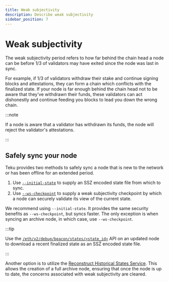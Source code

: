 ```yaml
---
title: Weab subjectivity
description: Describe weak subjectivity
sidebar_position: 7
---
```


# Weak subjectivity

The weak subjectivity period refers to how far behind the chain head a node can be before 1/3 of validators may have exited since the node was last in sync.

For example, if 1/3 of validators withdraw their stake and continue signing blocks and attestations, they can form a chain which conflicts with the finalized state. If your node is far enough behind the chain head not to be aware that they've withdrawn their funds, these validators can act dishonestly and continue feeding you blocks to lead you down the wrong chain.

:::note

If a node is aware that a validator has withdrawn its funds, the node will reject the validator's attestations.

:::

## Safely sync your node

Teku provides two methods to safely sync a node that is new to the network or has been offline for an extended period.

1. Use [`--initial-state`](../Reference/CLI/CLI-Syntax.md#initial-state) to supply an SSZ encoded state file from which to sync.
2. Use [`--ws-checkpoint`](../Reference/CLI/CLI-Syntax.md#ws-checkpoint) to supply a weak subjectivity checkpoint by which a node can securely validate its view of the current state.

We recommend using `--initial-state`. It provides the same security benefits as `--ws-checkpoint`, but syncs faster. The only exception is when syncing an archive node, in which case, use `--ws-checkpoint`.

:::tip

Use the [`/eth/v2/debug/beacon/states/<state_id>`](https://consensys.github.io/teku/#operation/getEthV2DebugBeaconStatesWithState_id) API on an updated node to download a recent finalized state as an SSZ encoded state file.

:::

Another option is to utilize the [Reconstruct Historical States Service](../HowTo/Reconstruct-Historical-States-Service.md). This allows the creation of a full archive node, ensuring that once the node is up to date, the concerns associated with weak subjectivity are cleared.

